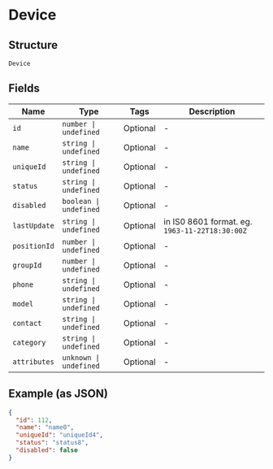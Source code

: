 
# Device

## Structure

`Device`

## Fields

| Name | Type | Tags | Description |
|  --- | --- | --- | --- |
| `id` | `number \| undefined` | Optional | - |
| `name` | `string \| undefined` | Optional | - |
| `uniqueId` | `string \| undefined` | Optional | - |
| `status` | `string \| undefined` | Optional | - |
| `disabled` | `boolean \| undefined` | Optional | - |
| `lastUpdate` | `string \| undefined` | Optional | in IS0 8601 format. eg. `1963-11-22T18:30:00Z` |
| `positionId` | `number \| undefined` | Optional | - |
| `groupId` | `number \| undefined` | Optional | - |
| `phone` | `string \| undefined` | Optional | - |
| `model` | `string \| undefined` | Optional | - |
| `contact` | `string \| undefined` | Optional | - |
| `category` | `string \| undefined` | Optional | - |
| `attributes` | `unknown \| undefined` | Optional | - |

## Example (as JSON)

```json
{
  "id": 112,
  "name": "name0",
  "uniqueId": "uniqueId4",
  "status": "status8",
  "disabled": false
}
```

